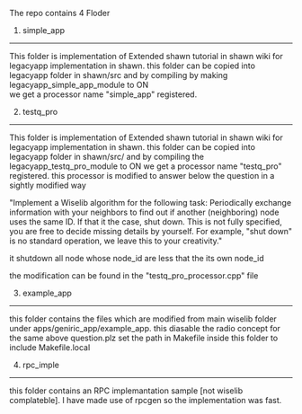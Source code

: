 The repo contains 4 Floder 

1. simple_app
***********************************************************
This folder is implementation of Extended shawn tutorial 
in shawn wiki for legacyapp implementation in shawn.
this folder can be copied into legacyapp folder in shawn/src and 
by compiling by making legacyapp_simple_app_module to ON  
we get a processor name "simple_app" registered.




2. testq_pro
***********************************************************
This folder is implementation of Extended shawn tutorial 
in shawn wiki for legacyapp implementation in shawn.
this folder can be copied into legacyapp folder in shawn/src/  and 
by compiling the legacyapp_testq_pro_module to ON 
we get a processor name "testq_pro" registered.
this processor is modified to answer below the question in a sightly 
modified  way

"Implement a Wiselib algorithm for the following task: Periodically
exchange information with your neighbors to find out if another
(neighboring) node uses the same ID. If that it the case, shut down.
This is not fully specified, you are free to decide missing details by
yourself. For example, "shut down" is no standard operation, we leave
this to your creativity."

it shutdown all node whose node_id are less that the its own node_id

the modification can be found in the "testq_pro_processor.cpp" file




3. example_app
************************************************************
this folder contains the files which are modified from main wiselib folder
under apps/geniric_app/example_app. this diasable the radio concept
for the same above question.plz set the path in Makefile inside this folder
to include Makefile.local 




4. rpc_imple
*************************************************************
this folder contains an RPC implemantation sample [not wiselib complateble]. I have made use of 
rpcgen so the implementation was fast. 
